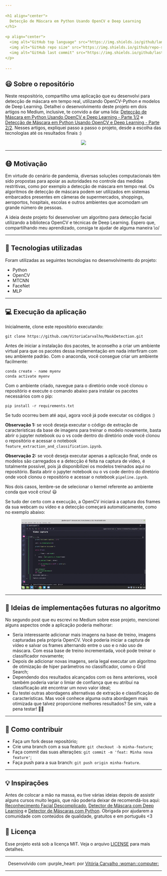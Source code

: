 ```yaml
---

<h1 align="center">
  Detecção de Máscara em Python Usando OpenCV e Deep Learning
</h1>

<p align="center">
  <img alt="GitHub top language" src="https://img.shields.io/github/languages/top/VitoriaCarvalho/MaskDetection">
  <img alt="GitHub repo size" src="https://img.shields.io/github/repo-size/VitoriaCarvalho/MaskDetection">
  <img alt="GitHub last commit" src="https://img.shields.io/github/last-commit/VitoriaCarvalho/MaskDetection">
</p>

---
```


## :smiley: Sobre o repositório

Neste respositório, compartilho uma aplicação que eu desenvolvi para detecção de máscara em tempo real, utilizando OpenCV-Python e modelos de Deep Learning. Detalhei o desenvolvimento deste projeto em dois artigos no Medium, inclusive, te convido a dar uma lida: [Detecção de Máscara em Python Usando OpenCV e Deep Learning - Parte 1/2](https://vitoria-carvalho.medium.com/detec%C3%A7%C3%A3o-de-m%C3%A1scara-em-python-usando-opencv-e-deep-learning-parte-1-2-92c66799934e) e [Detecção de Máscara em Python Usando OpenCV e Deep Learning - Parte 2/2](https://vitoria-carvalho.medium.com/detec%C3%A7%C3%A3o-de-m%C3%A1scara-em-python-usando-opencv-e-deep-learning-parte-2-2-ee65644bb9d5). Nesses artigos, expliquei passo a passo o projeto, desde a escolha das tecnologias até os resultados finais :)

<p align="center">
  <img src="./assets_readme/mask_detection.gif" width="400"/>
</p>

---

## :mask: Motivação

Em virtude do cenário de pandemia, diversas soluções computacionais têm sido propostas para apoiar as autoridades no controle das medidas restritivas, como por exemplo a detecção de máscara em tempo real. Os algoritmos de detecção de máscara podem ser utilizados em sistemas embarcados presentes em câmeras de supermercados, shoppings, aeroportos, hospitais, escolas e outros ambientes que acomodam um grande número de pessoas.

A ideia deste projeto foi desenvolver um algoritmo para detecção facial utilizando a biblioteca OpenCV e técnicas de Deep Learning. Espero que, compartilhando meu aprendizado, consiga te ajudar de alguma maneira \o/

---

## :rocket: Tecnologias utilizadas

<p align="justify">Foram utilizadas as seguintes tecnologias no desenvolvimento do projeto:</p>

- Python
- OpenCV
- MTCNN
- FaceNet
- MLP

---

## :computer: Execução da aplicação

Inicialmente, clone este repositório executando:

    git clone https://github.com/VitoriaCarvalho/MaskDetection.git
    
Antes de iniciar a instalação dos pacotes, te aconselho a criar um ambiente virtual para que os pacotes dessa implementação em nada interfiram com seu ambiente padrão. Com o anaconda, você consegue criar um ambiente facilmente:

    conda create - name myenv
    conda activate myenv
    
Com o ambiente criado, navegue para o diretório onde você clonou o repositório e execute o comando abaixo para instalar os pacotes necessários com o pip:

    pip install -r requirements.txt
    
Se tudo ocorreu bem até aqui, agora você já pode executar os códigos :)

**Observação 1:** se você deseja executar o código de extração de características da base de imagens para treinar o modelo novamente, basta abrir o jupyter notebook ou o vs code dentro do diretório onde você clonou o repositório e acessar o notebook `feature_extraction_and_classification.ipynb`.

**Observação 2:** se você deseja executar apenas a aplicação final, onde os modelos são carregados e a detecção é feita na captura de vídeo, é totalmente possível, pois já disponibilizei os modelos treinados aqui no repositório. Basta abrir o jupyter notebook ou o vs code dentro do diretório onde você clonou o repositório e acessar o notebook `pipeline.ipynb`.

Nos dois casos, lembre-se de selecionar o kernel referente ao ambiente conda que você criou! :smiley:

Se tudo der certo com a execução, a OpenCV iniciará a captura dos frames da sua webcam ou vídeo e a detecção começará automaticamente, como no exemplo abaixo:

<p align="center">
  <img src="./assets_readme/md_execution_edit.gif" width="400"/>
</p>

---

## :pencil: Ideias de implementações futuras no algoritmo

No segundo post que eu escrevi no Medium sobre esse projeto, mencionei alguns aspectos onde a aplicação poderia melhorar:

* Seria interessante adicionar mais imagens na base de treino, imagens capturadas pela própria OpenCV. Você poderia iniciar a captura de vídeo e salvar os frames alternando entre o uso e o não uso de máscara. Com essa base de treino incrementada, você pode treinar o classificador novamente;
* Depois de adicionar novas imagens, seria legal executar um algoritmo de otimização de hiper parâmetros no classificador, como o Grid Search;
* Dependendo dos resultados alcançados com os itens anteriores, você também poderia variar o limiar de confiança que eu atribuí na classificação até encontrar um novo valor ideal;
* Eu testei outras abordagens alternativas de extração e classificação de características. Mas você conhece alguma outra abordagem mais otimizada que talvez proporcione melhores resultados? Se sim, vale a pena testar! :muscle::clap:

---

## :muscle: Como contribuir

- Faça um fork desse repositório;
- Crie uma branch com a sua feature: `git checkout -b minha-feature`;
- Faça commit das suas alterações: `git commit -m 'feat: Minha nova feature'`;
- Faça push para a sua branch: `git push origin minha-feature`.

---

## :bulb: Inspirações

Antes de colocar a mão na massa, eu tive várias ideias depois de assistir alguns cursos muito legais, que não poderia deixar de recomendá-los aqui: [Reconhecimento Facial Descomplicado](https://youtube.com/playlist?list=PLbmt8d_ueDMWy8tXfsIlgOvVjyLoCAYsF), [Detector de Máscara com Deep Learning](https://youtu.be/PT45jhlQD7M) e [Detector de Máscaras com Python](https://iaexpert.academy/conteudo-assinatura/detector-de-mascaras-com-python/). Obrigada por ajudarem a comunidade com conteúdos de qualidade, gratuitos e em português <3

## :memo: Licença

Esse projeto está sob a licença MIT. Veja o arquivo [LICENSE](https://github.com/VitoriaCarvalho/MaskDetection/blob/master/LICENSE) para mais detalhes.

---

<p align="center">Desenvolvido com :purple_heart: por <a href="https://www.linkedin.com/in/vit%C3%B3ria-carvalho-90210b19a/">Vitória Carvalho :woman::computer:</a></p>

---
